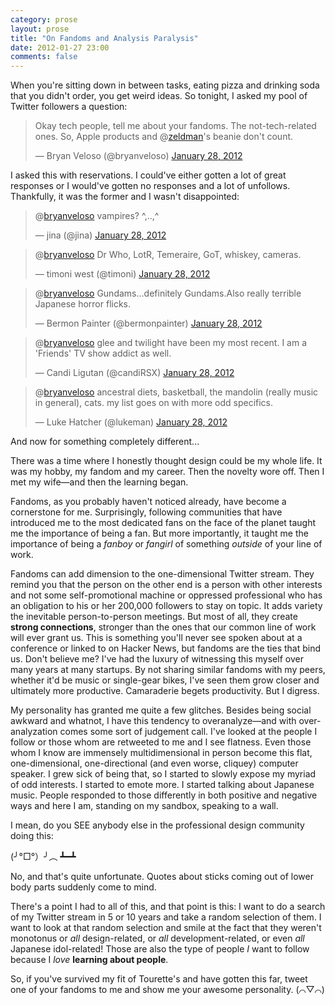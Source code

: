 ```yaml
---
category: prose
layout: prose
title: "On Fandoms and Analysis Paralysis"
date: 2012-01-27 23:00
comments: false
---
```

<script src="//platform.twitter.com/widgets.js" charset="utf-8"></script>

When you're sitting down in between tasks, eating pizza and drinking soda that you didn't order, you get weird ideas. So tonight, I asked my pool of Twitter followers a question:

<blockquote class="twitter-tweet"><p>Okay tech people, tell me about your fandoms. The not-tech-related ones. So, Apple products and @<a href="https://twitter.com/zeldman">zeldman</a>'s beanie don't count.</p>&mdash; Bryan Veloso (@bryanveloso) <a href="https://twitter.com/bryanveloso/status/163155853178974208" data-datetime="2012-01-28T07:06:01+00:00">January 28, 2012</a></blockquote>

I asked this with reservations. I could've either gotten a lot of great responses or I would've gotten no responses and a lot of unfollows. Thankfully, it was the former and I wasn't disappointed:

<blockquote class="twitter-tweet" data-conversation="none"><p>@<a href="https://twitter.com/bryanveloso">bryanveloso</a> vampires? ^,..,^</p>&mdash; jina (@jina) <a href="https://twitter.com/jina/status/163157067702607872" data-datetime="2012-01-28T07:10:50+00:00">January 28, 2012</a></blockquote>

<blockquote class="twitter-tweet" data-conversation="none"><p>@<a href="https://twitter.com/bryanveloso">bryanveloso</a> Dr Who, LotR, Temeraire, GoT, whiskey, cameras.</p>&mdash; timoni west (@timoni) <a href="https://twitter.com/timoni/status/163157821158981632" data-datetime="2012-01-28T07:13:50+00:00">January 28, 2012</a></blockquote>

<blockquote class="twitter-tweet" data-conversation="none"><p>@<a href="https://twitter.com/bryanveloso">bryanveloso</a> Gundams…definitely Gundams.Also really terrible Japanese horror flicks.</p>&mdash; Bermon Painter (@bermonpainter) <a href="https://twitter.com/bermonpainter/status/163158605309292544" data-datetime="2012-01-28T07:16:57+00:00">January 28, 2012</a></blockquote>

<blockquote class="twitter-tweet" data-conversation="none"><p>@<a href="https://twitter.com/bryanveloso">bryanveloso</a> glee and twilight have been my most recent. I am a 'Friends' TV show addict as well.</p>&mdash; Candi Ligutan (@candiRSX) <a href="https://twitter.com/candiRSX/status/163159163952824320" data-datetime="2012-01-28T07:19:10+00:00">January 28, 2012</a></blockquote>

<blockquote class="twitter-tweet" data-conversation="none"><p>@<a href="https://twitter.com/bryanveloso">bryanveloso</a> ancestral diets, basketball, the mandolin (really music in general), cats. my list goes on with more odd specifics.</p>&mdash; Luke Hatcher (@lukeman) <a href="https://twitter.com/lukeman/status/163162828713377794" data-datetime="2012-01-28T07:33:44+00:00">January 28, 2012</a></blockquote>

And now for something completely different...

There was a time where I honestly thought design could be my whole life. It was my hobby, my fandom and my career. Then the novelty wore off. Then I met my wife—and then the learning began.

Fandoms, as you probably haven't noticed already, have become a cornerstone for me. Surprisingly, following communities that have introduced me to the most dedicated fans on the face of the planet taught me the importance of being a fan. But more importantly, it taught me the importance of being a _fanboy_ or _fangirl_ of something _outside_ of your line of work.

Fandoms can add dimension to the one-dimensional Twitter stream. They remind you that the person on the other end is a person with other interests and not some self-promotional machine or oppressed professional who has an obligation to his or her 200,000 followers to stay on topic. It adds variety the inevitable person-to-person meetings. But most of all, they create **strong connections**, stronger than the ones that our common line of work will ever grant us. This is something you'll never see spoken about at a conference or linked to on Hacker News, but fandoms are the ties that bind us. Don't believe me? I've had the luxury of witnessing this myself over many years at many startups. By not sharing similar fandoms with my peers, whether it'd be music or single-gear bikes, I've seen them grow closer and ultimately more productive. Camaraderie begets productivity. But I digress.

My personality has granted me quite a few glitches. Besides being social awkward and whatnot, I have this tendency to overanalyze—and with over-analyzation comes some sort of judgement call. I've looked at the people I follow or those whom are retweeted to me and I see flatness. Even those whom I know are immensely multidimensional in person become this flat, one-dimensional, one-directional (and even worse, cliquey) computer speaker. I grew sick of being that, so I started to slowly expose my myriad of odd interests. I started to emote more. I started talking about Japanese music. People responded to those differently in both positive and negative ways and here I am, standing on my sandbox, speaking to a wall.

I mean, do you SEE anybody else in the professional design community doing this:

(╯°□°）╯︵ ┻━┻

No, and that's quite unfortunate. Quotes about sticks coming out of lower body parts suddenly come to mind.

There's a point I had to all of this, and that point is this: I want to do a search of my Twitter stream in 5 or 10 years and take a random selection of them. I want to look at that random selection and smile at the fact that they weren't monotonus or _all_ design-related, or _all_ development-related, or even _all_ Japanese idol-related! Those are also the type of people _I_ want to follow because I _love_ **learning about people**.

So, if you've survived my fit of Tourette's and have gotten this far, tweet one of your fandoms to me and show me your awesome personality. (⌒▽⌒)
